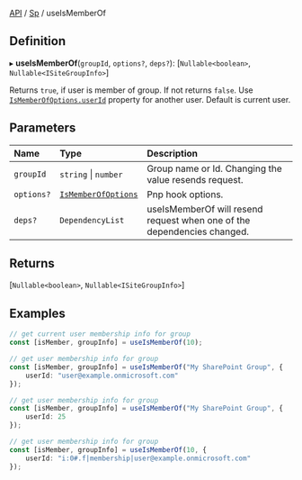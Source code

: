 [API](../index.md) / [Sp](../index.md#sp) / useIsMemberOf

## Definition

▸ **useIsMemberOf**(`groupId`, `options?`, `deps?`): \[`Nullable<boolean>`, `Nullable<ISiteGroupInfo>`\]

Returns `true`, if user is member of group. If not returns `false`. Use [`IsMemberOfOptions.userId`](../Interfaces/IsMemberOfOptions.md#userid) property for another user. Default is current user.

## Parameters

| Name | Type | Description |
| :------ | :------ | :------ |
| `groupId` | `string` \| `number` | Group name or Id. Changing the value resends request. |
| `options?` | [`IsMemberOfOptions`](../Interfaces/IsMemberOfOptions.md) | Pnp hook options. |
| `deps?` | `DependencyList` | useIsMemberOf will resend request when one of the dependencies changed. |

## Returns

\[`Nullable<boolean>`, `Nullable<ISiteGroupInfo>`\]

## Examples

```typescript
// get current user membership info for group
const [isMember, groupInfo] = useIsMemberOf(10);

// get user membership info for group
const [isMember, groupInfo] = useIsMemberOf("My SharePoint Group", {
	userId: "user@example.onmicrosoft.com"
});

// get user membership info for group
const [isMember, groupInfo] = useIsMemberOf("My SharePoint Group", {
	userId: 25
});

// get user membership info for group
const [isMember, groupInfo] = useIsMemberOf(10, {
	userId: "i:0#.f|membership|user@example.onmicrosoft.com"
});
```